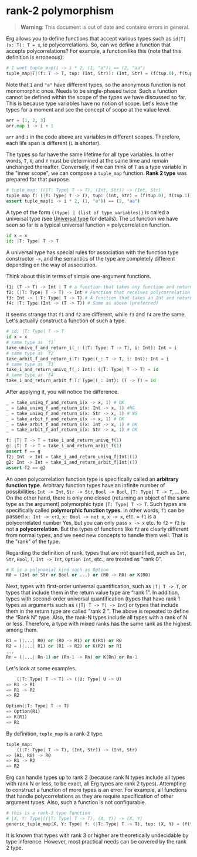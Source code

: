 # rank-2 polymorphism

> __Warning__: This document is out of date and contains errors in general.

Erg allows you to define functions that accept various types such as `id|T|(x: T): T = x`, ie polycorrelations.
So, can we define a function that accepts polycorrelations?
For example, a function like this (note that this definition is erroneous):

```python
# I want tuple_map(i -> i * 2, (1, "a")) == (2, "aa")
tuple_map|T|(f: T -> T, tup: (Int, Str)): (Int, Str) = (f(tup.0), f(tup.1))
```

Note that `1` and `"a"` have different types, so the anonymous function is not monomorphic once. Needs to be single-phased twice.
Such a function cannot be defined within the scope of the types we have discussed so far. This is because type variables have no notion of scope.
Let's leave the types for a moment and see the concept of scope at the value level.

```python
arr = [1, 2, 3]
arr.map i -> i + 1
```

`arr` and `i` in the code above are variables in different scopes. Therefore, each life span is different (`i` is shorter).

The types so far have the same lifetime for all type variables. In other words, `T`, `X`, and `Y` must be determined at the same time and remain unchanged thereafter.
Conversely, if we can think of `T` as a type variable in the "inner scope", we can compose a `tuple_map` function. __Rank 2 type__ was prepared for that purpose.

```python
# tuple_map: ((|T: Type| T -> T), (Int, Str)) -> (Int, Str)
tuple_map f: (|T: Type| T -> T), tup: (Int, Str) = (f(tup.0), f(tup.1))
assert tuple_map(i -> i * 2, (1, "a")) == (2, "aa")
```

A type of the form `{(type) | (list of type variables)}` is called a universal type (see [Universal type](./../quantified.md) for details).
The `id` function we have seen so far is a typical universal function = polycorrelation function.

```python
id x = x
id: |T: Type| T -> T
```

A universal type has special rules for association with the function type constructor `->`, and the semantics of the type are completely different depending on the way of association.

Think about this in terms of simple one-argument functions.

```python
f1: (T -> T) -> Int | T # a function that takes any function and returns an Int
f2: (|T: Type| T -> T) -> Int # Function that receives polycorrelation and returns Int
f3: Int -> (|T: Type| T -> T) # A function that takes an Int and returns a closed universal function
f4: |T: Type|(Int -> (T -> T)) # Same as above (preferred)
```

It seems strange that `f1` and `f2` are different, while `f3` and `f4` are the same. Let's actually construct a function of such a type.

```python
# id: |T: Type| T -> T
id x = x
# same type as `f1`
take_univq_f_and_return_i(_: (|T: Type| T -> T), i: Int): Int = i
# same type as `f2`
take_arbit_f_and_return_i|T: Type|(_: T -> T, i: Int): Int = i
# same type as `f3`
take_i_and_return_univq_f(_: Int): (|T: Type| T -> T) = id
# same type as `f4`
take_i_and_return_arbit_f|T: Type|(_: Int): (T -> T) = id
```

After applying it, you will notice the difference.

```python
_ = take_univq_f_and_return_i(x -> x, 1) # OK
_ = take_univq_f_and_return_i(x: Int -> x, 1) #NG
_ = take_univq_f_and_return_i(x: Str -> x, 1) # NG
_ = take_arbit_f_and_return_i(x -> x, 1) # OK
_ = take_arbit_f_and_return_i(x: Int -> x, 1) # OK
_ = take_arbit_f_anf_return_i(x: Str -> x, 1) # OK

f: |T| T -> T = take_i_and_return_univq_f(1)
g: |T| T -> T = take_i_and_return_arbit_f(1)
assert f == g
f2: Int -> Int = take_i_and_return_univq_f|Int|(1)
g2: Int -> Int = take_i_and_return_arbit_f|Int|(1)
assert f2 == g2
```

An open polycorrelation function type is specifically called an __arbitrary function type__. Arbitrary function types have an infinite number of possibilities: `Int -> Int`, `Str -> Str`, `Bool -> Bool`, `|T: Type| T -> T`, ... be.
On the other hand, there is only one closed (returning an object of the same type as the argument) polymorphic type `|T: Type| T -> T`. Such types are specifically called __polymorphic function types__.
In other words, `f1` can be passed `x: Int -> x+1`, `x: Bool -> not x`, `x -> x`, etc. = `f1` is a polycorrelated number Yes, but you can only pass `x -> x` etc. to `f2` = `f2` is not __a polycorrelation__.
But the types of functions like `f2` are clearly different from normal types, and we need new concepts to handle them well. That is the "rank" of the type.

Regarding the definition of rank, types that are not quantified, such as `Int`, `Str`, `Bool`, `T`, `Int -> Int`, `Option Int`, etc., are treated as "rank 0".

```python
# K is a polynomial kind such as Option
R0 = (Int or Str or Bool or ...) or (R0 -> R0) or K(R0)
```

Next, types with first-order universal quantification, such as `|T| T -> T`, or types that include them in the return value type are “rank 1”.
In addition, types with second-order universal quantification (types that have rank 1 types as arguments such as `(|T| T -> T) -> Int`) or types that include them in the return type are called "rank 2 ”.
The above is repeated to define the “Rank N” type. Also, the rank-N types include all types with a rank of N or less. Therefore, a type with mixed ranks has the same rank as the highest among them.

```python
R1 = (|...| R0) or (R0 -> R1) or K(R1) or R0
R2 = (|...| R1) or (R1 -> R2) or K(R2) or R1
...
Rn = (|...| Rn-1) or (Rn-1 -> Rn) or K(Rn) or Rn-1
```

Let's look at some examples.

```python
    (|T: Type| T -> T) -> (|U: Type| U -> U)
=> R1 -> R1
=> R1 -> R2
=> R2

Option(|T: Type| T -> T)
=> Option(R1)
=> K(R1)
=> R1
```

By definition, `tuple_map` is a rank-2 type.

```python
tuple_map:
    ((|T: Type| T -> T), (Int, Str)) -> (Int, Str)
=> (R1, R0) -> R0
=> R1 -> R2
=> R2
```

Erg can handle types up to rank 2 (because rank N types include all types with rank N or less, to be exact, all Erg types are rank 2 types). Attempting to construct a function of more types is an error.
For example, all functions that handle polycorrelations as they are require specification of other argument types. Also, such a function is not configurable.

```python
# this is a rank-3 type function
# |X, Y: Type|((|T: Type| T -> T), (X, Y)) -> (X, Y)
generic_tuple_map|X, Y: Type| f: (|T: Type| T -> T), tup: (X, Y) = (f(tup.0), f(tup.1))
```

It is known that types with rank 3 or higher are theoretically undecidable by type inference. However, most practical needs can be covered by the rank 2 type.